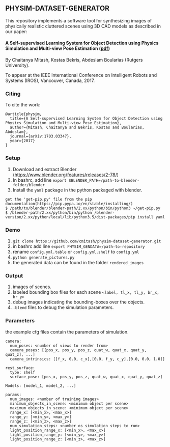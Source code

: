 ## PHYSIM-DATASET-GENERATOR
This repository implements a software tool for synthesizing images of physically realistic cluttered scenes 
using 3D CAD models as described in our paper:
#### A Self-supervised Learning System for Object Detection using Physics Simulation and Multi-view Pose Estimation ([pdf](https://arxiv.org/pdf/1703.03347.pdf))
By Chaitanya Mitash, Kostas Bekris, Abdeslam Boularias (Rutgers University).

To appear at the IEEE International Conference on Intelligent Robots and Systems (IROS), Vancouver, Canada, 2017.

### Citing
To cite the work:

```shell
@article{physim,
  title={A Self-supervised Learning System for Object Detection using Physics Simulation and Multi-view Pose Estimation},
  author={Mitash, Chaitanya and Bekris, Kostas and Boularias, Abdeslam},
  journal={arXiv:1703.03347},
  year={2017}
}
```
### Setup
1. Download and extract Blender (https://www.blender.org/features/releases/2-78/)
2. In bashrc, add line ```export $BLENDER_PATH=/path-to-blender-folder/blender```
3. Install the ```yaml``` package in the python packaged with blender.

```shell
get the 'get-pip.py' file from the pip documentation(https://pip.pypa.io/en/stable/installing/)
$ /path/to/blender/blender-path/2.xx/python/bin/python3 ~/get-pip.py
$ /blender-path/2.xx/python/bin/python /blender-version/2.xx/python/local/lib/python3.5/dist-packages/pip install yaml
```

### Demo
1. ```git clone https://github.com/cmitash/physim-dataset-generator.git```
2. in bashrc add line ```export PHYSIM_GENDATA=/path-to-repository```
3. rename ```config.yml.table``` or ```config.yml.shelf``` to ```config.yml```
4. ```python generate_pictures.py```
5. the generated data can be found in the folder ```rendered_images```

### Output
1. images of scenes.
2. labeled bounding box files for each scene ```<label, tl_x, tl_y, br_x, br_y>```
3. debug images indicating the bounding-boxes over the objects.
4. ```.blend``` files to debug the simulation parameters.

### Parameters
the example cfg files contain the parameters of simulation.
```shell
camera:
  num_poses: <number of views to render from>
  camera_poses: [[pos_x, pos_y, pos_z, quat_w, quat_x, quat_y, quat_z], ...]
  camera_intrinsics: [[f_x, 0.0, c_x],[0.0, f_y, c_y],[0.0, 0.0, 1.0]]

rest_surface:
  type: shelf
  surface_pose: [pos_x, pos_y, pos_z, quat_w, quat_x, quat_y, quat_z]

Models: [model_1, model_2, ...]

params:
  num_images: <number of training images>
  minimum_objects_in_scene: <minimum object per scene>
  maximum_objects_in_scene: <minimum object per scene>
  range_x: [<min_x>, <max_x>]
  range_y: [<min_y>, <max_y>]
  range_z: [<min_z>, <max_z>]
  num_simulation_steps: <number os simulation steps to run>
  light_position_range_x: [<min_x>, <max_x>]
  light_position_range_y: [<min_y>, <max_y>]
  light_position_range_z: [<min_z>, <max_z>]
```